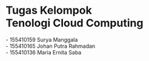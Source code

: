 <h1>Tugas Kelompok <br> Tenologi Cloud Computing</h1>
- 155410159	Surya Manggala <br>
- 155410165	Johan Putra Rahmadan <br>
- 155410136 Maria Ernita Saba
